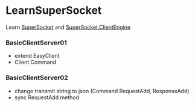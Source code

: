 # LearnSuperSocket
Learn [SuperSocket](https://github.com/kerryjiang/SuperSocket) and [SuperSocket.ClientEngine](https://github.com/kerryjiang/SuperSocket.ClientEngine)

### BasicClientServer01
* extend EasyClient
* Client Command

### BasicClientServer02
* change transmit string to json (Command RequestAdd, ResponseAdd)
* sync RequestAdd method
